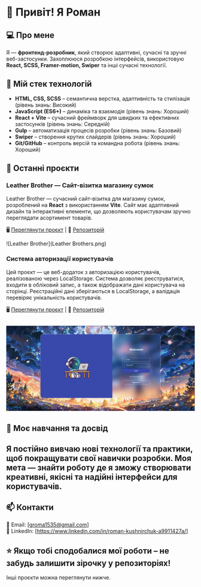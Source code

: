 # 👋 Привіт! Я Роман

## 💻 Про мене
Я — **фронтенд-розробник**, який створює адаптивні, сучасні та зручні веб-застосунки. Захоплююся розробкою інтерфейсів, використовую **React, SCSS, Framer-motion, Swiper** та інші сучасні технології.

## 🚀 Мій стек технологій
- **HTML, CSS, SCSS** – семантична верстка, адаптивність та стилізація (рівень знань: Високий)
- **JavaScript (ES6+)** – динаміка та взаємодія (рівень знань: Хороший)
- **React + Vite** – сучасний фреймворк для швидких та ефективних застосунків (рівень знань: Середній)
- **Gulp** – автоматизація процесів розробки (рівень знань: Базовий)
- **Swiper** – створення крутих слайдерів (рівень знань: Хороший)
- **Git/GitHub** – контроль версій та командна робота (рівень знань: Хороший)

## 📌 Останні проєкти

### **Leather Brother** — Сайт-візитка магазину сумок

Leather Brother — сучасний сайт-візитка для магазину сумок, розроблений на **React** з використанням **Vite**. Сайт має адаптивний дизайн та інтерактивні елементи, що дозволяють користувачам зручно переглядати асортимент товарів.

🖥️ [Переглянути проєкт](https://ormd.github.io/leather-brothers-shop/) | 📂 [Репозиторій](https://github.com/OrmD/leather-brothers-shop)

![Leather Brother](Leather Brothers.png) 

### **Система авторизації користувачів**

Цей проєкт — це веб-додаток з авторизацією користувачів, реалізованою через LocalStorage. Система дозволяє реєструватися, входити в обліковий запис, а також відображати дані користувача на сторінці. Реєстраційні дані зберігаються в LocalStorage, а валідація перевіряє унікальність користувачів.

🖥️ [Переглянути проєкт](https://ormd.github.io/Authorization-site/) | 📂 [Репозиторій](https://github.com/OrmD/Authorization-site)

![Система авторизації](authorization-site.png) 
---
## 🌱 Моє навчання та досвід

Я постійно вивчаю нові технології та практики, щоб покращувати свої навички розробки. Моя мета — знайти роботу де я зможу створювати креативні, якісні та надійні інтерфейси для користувачів.
---
## 📫 Контакти
📧 Email: [groma1535@gmail.com]  
💼 LinkedIn: [https://www.linkedin.com/in/roman-kushnirchuk-a9911427a/]  

⭐ Якщо тобі сподобалися мої роботи – не забудь залишити зірочку у репозиторіях!
---
Інші проєкти можна переглянути нижче.
